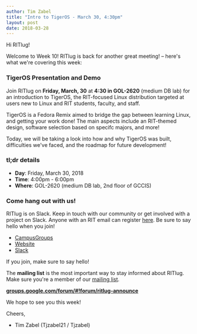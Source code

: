 ```yaml
---
author: Tim Zabel
title: "Intro to TigerOS - March 30, 4:30pm"
layout: post
date: 2018-03-28
---
```


Hi RITlug!

Welcome to Week 10! RITlug is back for another great meeting! – here's what we're covering
this week:


### TigerOS Presentation and Demo

Join RITlug on **Friday, March, 30** at **4:30 in GOL-2620** (medium DB lab)
for an introduction to TigerOS, the RIT-focused Linux distribution targeted
at users new to Linux and RIT students, faculty, and staff.

TigerOS is a Fedora Remix aimed to bridge the gap between learning Linux, and
getting your work done! The main aspects include an RIT-themed design, software
selection based on specifc majors, and more!

Today, we will be taking a look into how and why TigerOS was built,
difficulties we've faced, and the roadmap for future development!

### tl;dr details

* **Day**: Friday, March 30, 2018
* **Time**: 4:00pm - 6:00pm
* **Where**: GOL-2620 (medium DB lab, 2nd floor of GCCIS)

### Come hang out with us!

RITlug is on Slack. Keep in touch with our community or get involved with a
project on Slack. Anyone with an RIT email can register
[here](https://rit-lug.slack.com/signup "Join the RITlug Slack"). Be sure to say
hello when you join!

* [CampusGroups](https://campusgroups.rit.edu/student_community?club_id=16071 "
RITlug on CampusGroups")
* [Website](http://ritlug.com "RIT Linux Users Group website")
* [Slack](https://rit-lug.slack.com/signup "Join the RITlug Slack")

If you join, make sure to say hello!

The **mailing list** is the most important way to stay informed about RITlug.
Make sure you're a member of our [mailing
list](https://groups.google.com/forum/#!forum/ritlug-announce "RITlug mailing
list - Google Groups").

**[groups.google.com/forum/#!forum/ritlug-announce](https://groups.google.com/forum/#!forum/ritlug-announce "RITlug mailing list - Google Groups")**

We hope to see you this week!

Cheers,
- Tim Zabel (Tjzabel21 / Tjzabel)

